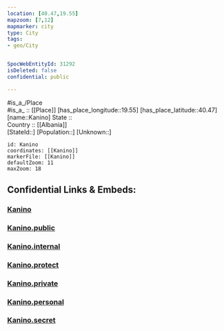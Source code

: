 ```yaml
---
location: [40.47,19.55] 
mapzoom: [7,12] 
mapmarker: city 
type: City
tags:
- geo/City


SpocWebEntityId: 31292
isDeleted: false
confidential: public

---
```

#is_a_/Place  
#is_a_ :: [[Place]] 
[has_place_longitude::19.55] 
[has_place_latitude::40.47] 
[name::Kanino] 
State ::  
Country :: [[Albania]]  
[StateId::] 
[Population::] 
[Unknown::] 


```leaflet
id: Kanino
coordinates: [[Kanino]] 
markerFile: [[Kanino]] 
defaultZoom: 11 
maxZoom: 18
```


## Confidential Links & Embeds: 

### [Kanino](/_Standards/Earth/Continent/Europe/Europe~South/Albania/Counties~Albania/Vlorë/City/Kanino.md) 

### [Kanino.public](/_public/Earth/Continent/Europe/Europe~South/Albania/Counties~Albania/Vlorë/City/Kanino.public.md) 

### [Kanino.internal](/_internal/Earth/Continent/Europe/Europe~South/Albania/Counties~Albania/Vlorë/City/Kanino.internal.md) 

### [Kanino.protect](/_protect/Earth/Continent/Europe/Europe~South/Albania/Counties~Albania/Vlorë/City/Kanino.protect.md) 

### [Kanino.private](/_private/Earth/Continent/Europe/Europe~South/Albania/Counties~Albania/Vlorë/City/Kanino.private.md) 

### [Kanino.personal](/_personal/Earth/Continent/Europe/Europe~South/Albania/Counties~Albania/Vlorë/City/Kanino.personal.md) 

### [Kanino.secret](/_secret/Earth/Continent/Europe/Europe~South/Albania/Counties~Albania/Vlorë/City/Kanino.secret.md)

